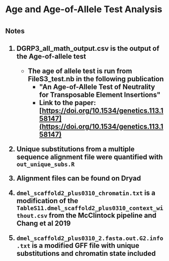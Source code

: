 <h1>Age and Age-of-Allele Test Analysis<h1>

<h2>Notes<h2> 

1. DGRP3_all_math_output.csv is the output of the Age-of-allele test
	- The age of allele test is run from FileS3_test.nb in the following publication
		- "An Age-of-Allele Test of Neutrality for Transposable Element Insertions"
		- Link to the paper: [https://doi.org/10.1534/genetics.113.158147](https://doi.org/10.1534/genetics.113.158147)

2. Unique substitutions from a multiple sequence alignment file were quantified with ```out_unique_subs.R```

3. Alignment files can be found on Dryad

4. ```dmel_scaffold2_plus0310_chromatin.txt``` is a modification of the ```TableS11.dmel_scaffold2_plus0310_context_without.csv``` from the McClintock pipeline and Chang et al 2019
	
5. ```dmel_scaffold2_plus0310_2.fasta.out.G2.info.txt``` is a modified GFF file with unique substitutions and chromatin state included

